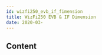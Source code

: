 ```yaml
---
id: wizfi250_evb_if_fimension
title: WizFi250 EVB & IF Dimension
date: 2020-03-
---
```



## Content